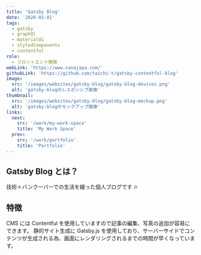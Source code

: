 ```yaml
---
title: 'Gatsby Blog'
date: '2020-03-01'
tags:
  - gatsby
  - graphQl
  - materialUi
  - styledComponents
  - contentful
role:
  - フロントエンド開発
webLink: 'https://www.canajapa.com/'
githubLink: 'https://github.com/taichi-t/gatsby-contentful-blog'
image:
  src: '/images/websites/gatsby-blog/gatsby-blog-devices.png'
  alt: 'gatsby-blogのレスポンシブ画像'
thumbnail:
  src: '/images/websites/gatsby-blog/gatsby-blog-mockup.png'
  alt: 'gatsby-blogのモックアップ画像'
links:
  next:
    src: '/work/my-work-space'
    title: 'My Work Space'
  prev:
    src: '/work/portfolio'
    title: 'Portfolio'
---
```


## Gatsby Blog とは？

技術＋バンクーバーでの生活を綴った個人ブログです 🔥

## 特徴

CMS には Contentful を使用していますので記事の編集、写真の追加が容易にできます。
静的サイト生成に Gatsby.js を使用しており、サーバーサイドでコンテンツが生成される為、画面にレンダリングされるまでの時間が早くなっています。
